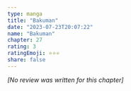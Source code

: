 ```yaml
---
type: manga
title: "Bakuman"
date: "2023-07-23T20:07:22"
name: "Bakuman"
chapter: 27
rating: 3
ratingEmoji: ⭐️⭐️⭐️
share: false
---
```


_[No review was written for this chapter]_
